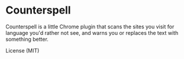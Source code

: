 # Counterspell

Counterspell is a little Chrome plugin that scans the sites you visit for language you'd rather not see, and warns you or replaces the text with something better.

License (MIT)
